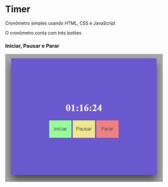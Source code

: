 # Timer
Cronômetro simples usando HTML, CSS e JavaScript

O cronômetro conta com três botões 
### Iniciar, Pausar e Parar

<p align="center">
<img src="https://github.com/marcos16165/Timer/blob/main/img/Timer.png"></img>
</p>
